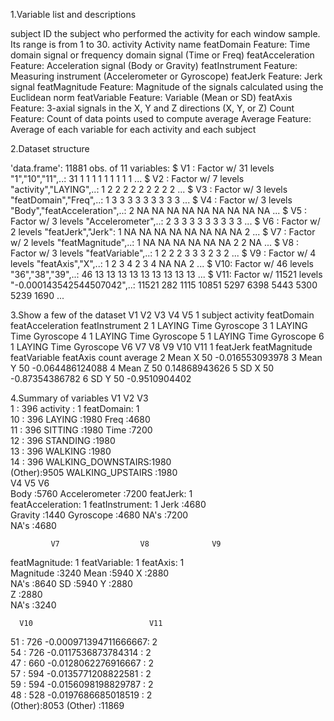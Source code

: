 1.Variable list and descriptions

subject 	         ID the subject who performed the activity for each window sample. Its range is from 1 to 30.
activity 	         Activity name
featDomain 	       Feature: Time domain signal or frequency domain signal (Time or Freq)
featAcceleration 	 Feature: Acceleration signal (Body or Gravity)
featInstrument 	   Feature: Measuring instrument (Accelerometer or Gyroscope)
featJerk 	         Feature: Jerk signal
featMagnitude 	   Feature: Magnitude of the signals calculated using the Euclidean norm
featVariable 	     Feature: Variable (Mean or SD)
featAxis 	         Feature: 3-axial signals in the X, Y and Z directions (X, Y, or Z)
Count 	           Feature: Count of data points used to compute average
Average 	         Feature: Average of each variable for each activity and each subject

2.Dataset structure

'data.frame':	11881 obs. of  11 variables:
 $ V1 : Factor w/ 31 levels "1","10","11",..: 31 1 1 1 1 1 1 1 1 1 ...
 $ V2 : Factor w/ 7 levels "activity","LAYING",..: 1 2 2 2 2 2 2 2 2 2 ...
 $ V3 : Factor w/ 3 levels "featDomain","Freq",..: 1 3 3 3 3 3 3 3 3 3 ...
 $ V4 : Factor w/ 3 levels "Body","featAcceleration",..: 2 NA NA NA NA NA NA NA NA NA ...
 $ V5 : Factor w/ 3 levels "Accelerometer",..: 2 3 3 3 3 3 3 3 3 3 ...
 $ V6 : Factor w/ 2 levels "featJerk","Jerk": 1 NA NA NA NA NA NA NA NA 2 ...
 $ V7 : Factor w/ 2 levels "featMagnitude",..: 1 NA NA NA NA NA NA 2 2 NA ...
 $ V8 : Factor w/ 3 levels "featVariable",..: 1 2 2 2 3 3 3 2 3 2 ...
 $ V9 : Factor w/ 4 levels "featAxis","X",..: 1 2 3 4 2 3 4 NA NA 2 ...
 $ V10: Factor w/ 46 levels "36","38","39",..: 46 13 13 13 13 13 13 13 13 13 ...
 $ V11: Factor w/ 11521 levels "-0.000143542544507042",..: 11521 282 1115 10851 5297 6398 5443 5300 5239 1690 ...


3.Show a few of the dataset
       V1       V2         V3               V4             V5
1 subject activity featDomain featAcceleration featInstrument
2       1   LAYING       Time             <NA>      Gyroscope
3       1   LAYING       Time             <NA>      Gyroscope
4       1   LAYING       Time             <NA>      Gyroscope
5       1   LAYING       Time             <NA>      Gyroscope
6       1   LAYING       Time             <NA>      Gyroscope
        V6            V7           V8       V9   V10             V11
1 featJerk featMagnitude featVariable featAxis count         average
2     <NA>          <NA>         Mean        X    50 -0.016553093978
3     <NA>          <NA>         Mean        Y    50 -0.064486124088
4     <NA>          <NA>         Mean        Z    50   0.14868943626
5     <NA>          <NA>           SD        X    50  -0.87354386782
6     <NA>          <NA>           SD        Y    50   -0.9510904402

4.Summary of variables
       V1                        V2                V3      
 1      : 396   activity          :   1   featDomain:   1  
 10     : 396   LAYING            :1980   Freq      :4680  
 11     : 396   SITTING           :1980   Time      :7200  
 12     : 396   STANDING          :1980                    
 13     : 396   WALKING           :1980                    
 14     : 396   WALKING_DOWNSTAIRS:1980                    
 (Other):9505   WALKING_UPSTAIRS  :1980                    
                V4                    V5              V6      
 Body            :5760   Accelerometer :7200   featJerk:   1  
 featAcceleration:   1   featInstrument:   1   Jerk    :4680  
 Gravity         :1440   Gyroscope     :4680   NA's    :7200  
 NA's            :4680                                        
                                                              
                                                              
                                                              
             V7                  V8              V9      
 featMagnitude:   1   featVariable:   1   featAxis:   1  
 Magnitude    :3240   Mean        :5940   X       :2880  
 NA's         :8640   SD          :5940   Y       :2880  
                                          Z       :2880  
                                          NA's    :3240  
                                                         
                                                         
      V10                          V11       
 51     : 726   -0.000971394711666667:    2  
 54     : 726   -0.0117536873784314  :    2  
 47     : 660   -0.0128062276916667  :    2  
 57     : 594   -0.0135771208822581  :    2  
 59     : 594   -0.0156098198829787  :    2  
 48     : 528   -0.0197686685018519  :    2  
 (Other):8053   (Other)              :11869  

